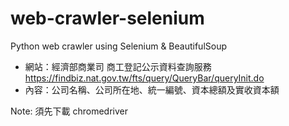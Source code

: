 # web-crawler-selenium
Python web crawler using Selenium &amp; BeautifulSoup

- 網站：經濟部商業司 商工登記公示資料查詢服務 https://findbiz.nat.gov.tw/fts/query/QueryBar/queryInit.do
- 內容：公司名稱、公司所在地、統一編號、資本總額及實收資本額

Note: 須先下載 chromedriver
